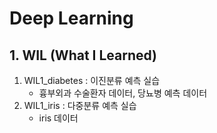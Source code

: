 # Deep Learning

## 1. WIL (What I Learned)
1. WIL1_diabetes : 이진분류 예측 실습 
    - 흉부외과 수술환자 데이터, 당뇨병 예측 데이터
2. WIL1_iris : 다중분류 예측 실습 
    - iris 데이터